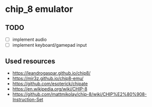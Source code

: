 # chip_8 emulator

## TODO
- [ ] implement audio
- [ ] implement keyboard/gamepad input 

## Used resources
- <https://leandrogaspar.github.io/chip8/>
- <https://mir3z.github.io/chip8-emu/>
- <https://github.com/esoterick/chipate>
- <https://en.wikipedia.org/wiki/CHIP-8>
- <https://github.com/mattmikolay/chip-8/wiki/CHIP%E2%80%908-Instruction-Set>
